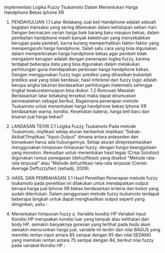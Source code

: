 Implementasi Logika Fuzzy Tsukamoto Dalam Menentukan 
Harga Handphone Bekas Iphone XR



1.	PENDAHULUAN
1.1	Latar Belakang
Jual beli Handphone adalah sebuah kegiatan transaksi yang sering ditemukan dalam kehidupan sehari-hari. Dengan bermacam varian harga baik barang baru maupun bekas, dalam pembelian handphone masih banyak kekeliruan yang menyebabkan kerugian pada pembeli, karna kurang memperhatikan faktor-faktor  yang mempengaruhi harga handphone.
Salah satu cara yang bisa digunakan dalam memperkirakan harga handphone bekas agar pembeli tidak mengalami kerugian adalah dengan penerapan logika fuzzy, karena terdapat beberapa data yang bisa digunakan dalam melakukan perhitungan guna mendapatkan perkiraan harga handphone bekas. Dengan menggunakan fuzzy logic prediksi yang dihasilkan bukanlah prediksi asal yang tidak berdasar, hasil inferensi dari fuzzy logic adalah berupa angka taksiran berdasarkan perhitungan matematis sehingga tingkat keakuratannyapun bisa diukur. 
1.2	Rumusan Masalah
Berdasarkan latar belakang tersebut maka dapat dirumuskan permasalahan sebagai berikut, Bagaimana penerapan metode Tsukamoto untuk menentukan harga handphone bekas Iphone XR berdasarkan warna, kondisi, Kesehatan baterai, harga beli baru dan kisaran jual harga bekas? 

2.	LANDASAN TEORI
2.1	Logika Fuzzy Tsukamoto
Pada metode Tsukamoto, implikasi setiap aturan berbentuk implikasi “Sebab-Akibat”/Implikasi “Input-Output” dimana antara anteseden dan konsekuen harus ada hubungannya. Setiap aturan direpresentasikan menggunakan himpunan-himpunan fuzzy, dengan fungsi keanggotaan yang monoton. Kemudian untuk menentukan hasil tegas (Crisp Solution) digunakan rumus penegasan (defuzifikasi) yang disebut “Metode rata-rata terpusat” atau “Metode defuzifikasi rata-rata terpusat (Center Average Deffuzzyfier) (setiadji, 2009).
3.	HASIL DAN PEMBAHASAN
3.1	Hasil Penelitian
Penerapan metode fuzzy tsukamoto pada penelitian ini dilakukan untuk mendapatkan output berupa harga jual Iphone XR bekas berdasarkan kriteria dan bobot yang sudah ditentukan. Dalam penggunaan metode fuzzy tsukamoto terdapat beberapa langkah untuk dapat menghasilkan output seperti yang diinginkan, yaitu : 
1.	Menentukan himpunan fuzzy
a.	Variable kondisi HP
Variabel input Kondisi HP merupakan kondisi luar yang tampak atau kelihatan dari body HP, semakin banyaknya goresan yang terlihat pada body akan semakin menurunkan harga jual, variable ini terdiri dari nilai BAGUS yang memiliki rentan input antara 85 sampai dengan 95 dan nilai SEDANG yang memiluki rentan antara 75 sampai dengan 84, berikut nilai fuzzy pada variabel Kondisi HP : 
